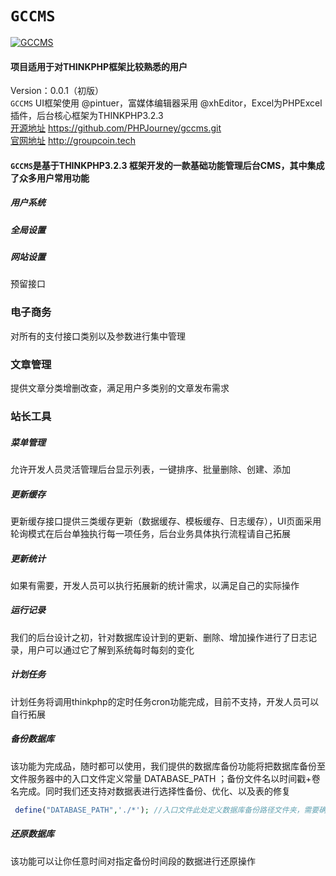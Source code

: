 # `GCCMS`
[![GCCMS](https://sdk.la/static/images/snow.png)](https://api.lc "网址缩短")<br>
#### 项目适用于对THINKPHP框架比较熟悉的用户
Version：0.0.1（初版）<br>
`GCCMS` UI框架使用 @pintuer，富媒体编辑器采用 @xhEditor，Excel为PHPExcel插件，后台核心框架为THINKPHP3.2.3<br>
[开源地址](https://github.com/PHPJourney/gccms.git "Github") https://github.com/PHPJourney/gccms.git<br>
[官网地址](http://groupcoin.tech "官方网站") http://groupcoin.tech
#### `GCCMS`是基于THINKPHP3.2.3 框架开发的一款基础功能管理后台CMS，其中集成了众多用户常用功能
##### 用户系统
##### 全局设置
##### 网站设置
 预留接口
### 电子商务
 对所有的支付接口类别以及参数进行集中管理
### 文章管理
 提供文章分类增删改查，满足用户多类别的文章发布需求
### 站长工具
##### 菜单管理
 允许开发人员灵活管理后台显示列表，一键排序、批量删除、创建、添加
##### 更新缓存
 更新缓存接口提供三类缓存更新（数据缓存、模板缓存、日志缓存），UI页面采用轮询模式在后台单独执行每一项任务，后台业务具体执行流程请自己拓展
##### 更新统计
 如果有需要，开发人员可以执行拓展新的统计需求，以满足自己的实际操作
##### 运行记录
 我们的后台设计之初，针对数据库设计到的更新、删除、增加操作进行了日志记录，用户可以通过它了解到系统每时每刻的变化
##### 计划任务
 计划任务将调用thinkphp的定时任务cron功能完成，目前不支持，开发人员可以自行拓展
##### 备份数据库
 该功能为完成品，随时都可以使用，我们提供的数据库备份功能将把数据库备份至文件服务器中的入口文件定义常量 DATABASE_PATH ；备份文件名以时间戳+卷名完成。同时我们还支持对数据表进行选择性备份、优化、以及表的修复<br>
```php
 define("DATABASE_PATH",'./*'); //入口文件此处定义数据库备份路径文件夹，需要确保有写权限
```
##### 还原数据库 
 该功能可以让你任意时间对指定备份时间段的数据进行还原操作
 
